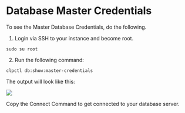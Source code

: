 # Database Master Credentials

To see the Master Database Credentials, do the following.

 1. Login via SSH to your instance and become root.

```sudo su root```

 2. Run the following command:

```clpctl db:show:master-credentials```

The output will look like this:

![](https://www.cloudpanel.io/docs/v2/img/frontend-area/databases/show-database-master-credentials.png)

Copy the Connect Command to get connected to your database server.